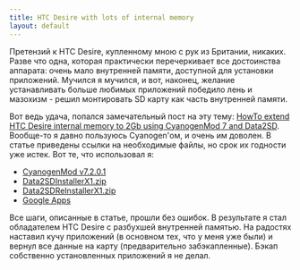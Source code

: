 ```yaml
---
title: HTC Desire with lots of internal memory
layout: default
---
```


Претензий к HTC Desire, купленному мною с рук из Британии, никаких. Разве что одна, которая практически перечеркивает все достоинства аппарата: очень мало внутренней памяти, доступной для установки приложений. Мучился я мучился, и вот, наконец, желание устанавливать больше любимых приложений победило лень и мазохизм - решил монтировать SD карту как часть внутренней памяти.

Вот ведь удача, попался замечательный пост на эту тему: [HowTo extend HTC Desire internal memory to 2Gb using CyanogenMod 7 and Data2SD](http://www.andreagrandi.it/2011/08/13/howto-extend-htc-desire-internal-memory-to-2gb-using-cyanogenmod-7-and-data2sd/). Вообще-то я давно пользуюсь Cyanogen'ом, и очень им доволен. В статье приведены ссылки на необходимые файлы, но срок их годности уже истек. Вот те, что использовал я:  
 - [CyanogenMod v7.2.0.1](https://yadi.sk/d/C6EKNH7IcTA26)  
 - [Data2SDInstallerX1.zip](https://yadi.sk/d/6MC4HaSocTA2i)  
 - [Data2SDReInstallerX1.zip](https://yadi.sk/d/CPKOdKw_cTA3T)  
 - [Google Apps](https://yadi.sk/d/_IyR8rsfcT9v5)  

Все шаги, описанные в статье, прошли без ошибок. В результате я стал обладателем HTC Desire с разбухшей внутренней памятью. На радостях наставил кучу приложений (в основном тех, что у меня уже были) и вернул все данные на карту (предварительно забэкапленные). Бэкап собственно установленных приложений я не делал.
